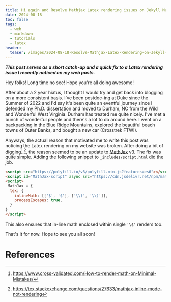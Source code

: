 ```yaml
---
title: Hi again and Resolve Mathjax Latex rendering issues on Jekyll Markdown website
date: 2024-08-18
toc: false
tags:
  - web
  - markdown
  - tutorials
  - latex
header:
  teaser: /images/2024-08-18-Resolve-Mathjax-Latex-Rendering-on-Jekyll-Markdown-Website/2024-08-18-Resolve-Mathjax-Latex-Rendering-on-Jekyll-Markdown-Website-20240818234059807.jpg
---
```

***This post serves as a short catch-up and a quick fix to a Latex rendering issue I recently noticed on my web posts.*** 

Hey folks! Long time no see! Hope you're all doing awesome!

After about a 2 year hiatus, I thought I would try and get back into blogging on a more consistent basis. I've been postdoc-ing at Duke since the Summer of 2022 and I'd say it's been quite an eventful journey since I  defended my Ph.D. dissertation and moved to Durham, NC from the Wild and Wonderful West Virginia. Durham has treated me quite nicely. I've met a bunch of wonderful people and there's a lot to do around here. I went on a backpacking in the Blue Ridge Mountains,  explored the beautiful beach towns of Outer Banks, and bought a new car (Crosstrek FTW!).

Anyways, the actual reason that motivated me to write this post was noticing the Latex rendering on my website was broken. After doing a bit of digging[^1] [^2], the reason seemed to be an update to [MathJax](https://www.mathjax.org) v3. The fix was quite simple. Adding the following snippet to `_includes/script.html` did the job. 

```html
<script src="https://polyfill.io/v3/polyfill.min.js?features=es6"></script>
<script id="MathJax-script" async src="https://cdn.jsdelivr.net/npm/mathjax@3/es5/tex-mml-chtml.js"></script>
<script>
 MathJax = {
  tex: {
    inlineMath: [['$', '$'], ['\\(', '\\)']],
    processEscapes: true,
  }
}
</script>
```

This also ensures that in-line math enclosed within single `'\$'` renders too. 

That's it for now. Hope to see you all soon!

# References

[^1]: https://www.cross-validated.com/How-to-render-math-on-Minimal-Mistakes/ 
[^2]: https://tex.stackexchange.com/questions/27633/mathjax-inline-mode-not-rendering 